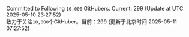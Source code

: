 Committed to Following `10,000` GitHubers. Current: <!-- FOLLOWING_COUNT -->299<!-- FOLLOWING_COUNT --> (Update at UTC <!-- LAST_UPDATED -->2025-05-10 23:27:52<!-- LAST_UPDATED -->)<br>
致力于关注`10,000`个GitHuber。当前：<!-- FOLLOWING_COUNT -->299<!-- FOLLOWING_COUNT --> (更新于北京时间 <!-- LAST_UPDATED_CST -->2025-05-11 07:27:52<!-- LAST_UPDATED_CST -->)
